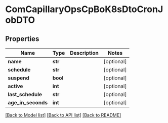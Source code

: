 # ComCapillaryOpsCpBoK8sDtoCronJobDTO

## Properties
Name | Type | Description | Notes
------------ | ------------- | ------------- | -------------
**name** | **str** |  | [optional] 
**schedule** | **str** |  | [optional] 
**suspend** | **bool** |  | [optional] 
**active** | **int** |  | [optional] 
**last_schedule** | **str** |  | [optional] 
**age_in_seconds** | **int** |  | [optional] 

[[Back to Model list]](../README.md#documentation-for-models) [[Back to API list]](../README.md#documentation-for-api-endpoints) [[Back to README]](../README.md)

